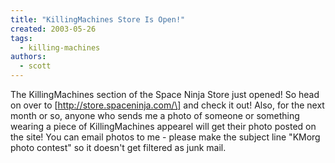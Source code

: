 ```yaml
---
title: "KillingMachines Store Is Open!"
created: 2003-05-26
tags: 
  - killing-machines
authors: 
  - scott
---
```


The KillingMachines section of the Space Ninja Store just opened! So head on over to \[http://store.spaceninja.com/\] and check it out! Also, for the next month or so, anyone who sends me a photo of someone or something wearing a piece of KillingMachines appearel will get their photo posted on the site! You can email photos to me - please make the subject line "KMorg photo contest" so it doesn't get filtered as junk mail.
